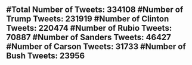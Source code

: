 #Total Number of Tweets: 334108 
#Number of Trump Tweets: 231919
#Number of Clinton Tweets: 220474
#Number of Rubio Tweets: 70887
#Number of Sanders Tweets: 46427
#Number of Carson Tweets: 31733
#Number of Bush Tweets: 23956
---
